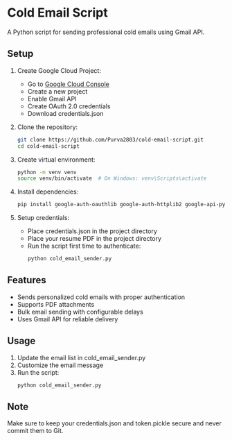 # Cold Email Script

A Python script for sending professional cold emails using Gmail API.

## Setup

1. Create Google Cloud Project:
   - Go to [Google Cloud Console](https://console.cloud.google.com/)
   - Create a new project
   - Enable Gmail API
   - Create OAuth 2.0 credentials
   - Download credentials.json

2. Clone the repository:
   ```bash
   git clone https://github.com/Purva2803/cold-email-script.git
   cd cold-email-script
   ```

3. Create virtual environment:
   ```bash
   python -m venv venv
   source venv/bin/activate  # On Windows: venv\Scripts\activate
   ```

4. Install dependencies:
   ```bash
   pip install google-auth-oauthlib google-auth-httplib2 google-api-python-client
   ```

5. Setup credentials:
   - Place credentials.json in the project directory
   - Place your resume PDF in the project directory
   - Run the script first time to authenticate:
     ```bash
     python cold_email_sender.py
     ```

## Features
- Sends personalized cold emails with proper authentication
- Supports PDF attachments
- Bulk email sending with configurable delays
- Uses Gmail API for reliable delivery

## Usage
1. Update the email list in cold_email_sender.py
2. Customize the email message
3. Run the script:
   ```bash
   python cold_email_sender.py
   ```

## Note
Make sure to keep your credentials.json and token.pickle secure and never commit them to Git.
